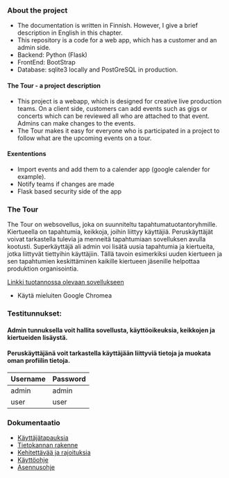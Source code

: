 ### About the project
- The documentation is written in Finnish. However, I give a brief description in English in this chapter.
- This repository is a code for a web app, which has a customer and an admin side. 
- Backend: Python (Flask)
- FrontEnd: BootStrap
- Database: sqlite3 locally and PostGreSQL in production. 


#### The Tour - a project description
- This project is a webapp, which is designed for creative live production teams. On a client side, customers can add events such as gigs or concerts which can be reviewed all who are attached to that event. Admins can make changes to the events. 
- The Tour makes it easy for everyone who is participated in a project to follow what are the upcoming events on a tour. 

#### Exententions
- Import events and add them to a calender app (google calender for example). 
- Notify teams if changes are made
- Flask based security side of the app 


### The Tour
The Tour on websovellus, joka on suunniteltu tapahtumatuotantoryhmille. Kiertueella on tapahtumia, keikkoja, joihin liittyy käyttäjiä. Peruskäyttäjät voivat tarkastella tulevia ja menneitä tapahtumiaan sovelluksen avulla kootusti. Superkäyttäjä ali admin voi lisätä uusia tapahtumia ja kiertueita, jotka liittyvät tiettyihin käyttäjiin. Tällä tavoin esimerkiksi uuden kiertueen ja sen tapahtumien keskittäminen kaikille kiertueen jäsenille helpottaa produktion organisointia. 


[Linkki tuotannossa olevaan sovellukseen](https://tsoha-tour-demo.herokuapp.com)
- Käytä mieluiten Google Chromea


### Testitunnukset:
#### Admin tunnuksella voit hallita sovellusta, käyttöoikeuksia, keikkojen ja kiertueiden lisäystä. 
#### Peruskäyttäjänä voit tarkastella käyttäjään liittyviä tietoja ja muokata oman profiilin tietoja. 
| Username | Password |
| -------- | -------- |
| admin    | admin    |
| user     | user     |
 


### Dokumentaatio
- [Käyttäjätapauksia](https://github.com/jokineno/Tour/blob/master/documentation/kayttajatapaukset.md)
- [Tietokannan rakenne](https://github.com/jokineno/Tour/blob/master/documentation/tietokanta.md)
- [Kehitettävää ja rajoituksia](https://github.com/jokineno/Tour/blob/master/documentation/rajoituksetjaehdotukset.md)
- [Käyttöohje](https://github.com/jokineno/Tour/blob/master/documentation/kaytto-ohje.md)
- [Asennusohje](https://github.com/jokineno/Tour/blob/master/documentation/installation_guide.md)
